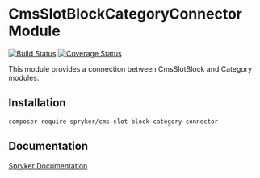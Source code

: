 # CmsSlotBlockCategoryConnector Module
[![Build Status](https://travis-ci.org/spryker/cms-slot-block-category-connector.svg)](https://travis-ci.org/spryker/cms-slot-block-category-connector)
[![Coverage Status](https://coveralls.io/repos/github/spryker/cms-slot-block-category-connector/badge.svg)](https://coveralls.io/github/spryker/cms-slot-block-category-connector)

This module provides a connection between CmsSlotBlock and Category modules.

## Installation

```
composer require spryker/cms-slot-block-category-connector
```

## Documentation

[Spryker Documentation](https://academy.spryker.com/developing_with_spryker/module_guide/modules.html)
